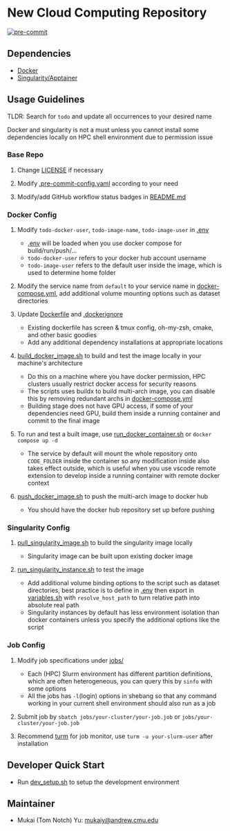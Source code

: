 # New Cloud Computing Repository

[![pre-commit](https://github.com/Tom-Notch/Cloud-Computing-Repository-Template/actions/workflows/pre-commit.yml/badge.svg)](https://github.com/Tom-Notch/Cloud-Computing-Repository-Template/actions/workflows/pre-commit.yml)

## Dependencies

- [Docker](https://docs.docker.com/get-docker/)
- [Singularity/Apptainer](https://apptainer.org/)

## Usage Guidelines

TLDR: Search for `todo` and update all occurrences to your desired name

Docker and singularity is not a must unless you cannot install some dependencies locally on HPC shell environment due to permission issue

### Base Repo

1. Change [LICENSE](LICENSE) if necessary

1. Modify [.pre-commit-config.yaml](.pre-commit-config.yaml) according to your need

1. Modify/add GitHub workflow status badges in [README.md](README.md)

### Docker Config

1. Modify `todo-docker-user`, `todo-image-name`, `todo-image-user` in [.env](.env)

   - [.env](env) will be loaded when you use docker compose for build/run/push/...
   - `todo-docker-user` refers to your docker hub account username
   - `todo-image-user` refers to the default user inside the image, which is used to determine home folder

1. Modify the service name from `default` to your service name in [docker-compose.yml](docker-compose.yml), add additional volume mounting options such as dataset directories

1. Update [Dockerfile](docker/latest/Dockerfile) and [.dockerignore](.dockerignore)

   - Existing dockerfile has screen & tmux config, oh-my-zsh, cmake, and other basic goodies
   - Add any additional dependency installations at appropriate locations

1. [build_docker_image.sh](scripts/build_docker_image.sh) to build and test the image locally in your machine's architecture

   - Do this on a machine where you have docker permission, HPC clusters usually restrict docker access for security reasons
   - The scripts uses buildx to build multi-arch image, you can disable this by removing redundant archs in [docker-compose.yml](docker-compose.yml)
   - Building stage does not have GPU access, if some of your dependencies need GPU, build them inside a running container and commit to the final image

1. To run and test a built image, use [run_docker_container.sh](scripts/run_docker_container.sh) or `docker compose up -d`

   - The service by default will mount the whole repository onto `CODE_FOLDER` inside the container so any modification inside also takes effect outside, which is useful when you use vscode remote extension to develop inside a running container with remote docker context

1. [push_docker_image.sh](scripts/push_docker_image.sh) to push the multi-arch image to docker hub

   - You should have the docker hub repository set up before pushing

### Singularity Config

1. [pull_singularity_image.sh](scripts/pull_singularity_image.sh) to build the singularity image locally

   - Singularity image can be built upon existing docker image

1. [run_singularity_instance.sh](scripts/run_singularity_instance.sh) to test the image

   - Add additional volume binding options to the script such as dataset directories, best practice is to define in [.env](.env) then export in [variables.sh](scripts/variables.sh) with `resolve_host_path` to turn relative path into absolute real path
   - Singularity instances by default has less environment isolation than docker containers unless you specify the additional options like the script

### Job Config

1. Modify job specifications under [jobs/](jobs/)

   - Each (HPC) Slurm environment has different partition definitions, which are often heterogeneous, you can query this by `sinfo` with some options
   - All the jobs has `-l`(login) options in shebang so that any command working in your current shell environment should also run as a job

1. Submit job by `sbatch jobs/your-cluster/your-job.job` or `jobs/your-cluster/your-job.job`

1. Recommend [turm](https://github.com/kabouzeid/turm) for job monitor, use `turm -u your-slurm-user` after installation

## Developer Quick Start

- Run [dev_setup.sh](scripts/dev_setup.sh) to setup the development environment

## Maintainer

- Mukai (Tom Notch) Yu: [mukaiy@andrew.cmu.edu](mailto:mukaiy@andrew.cmu.edu)
